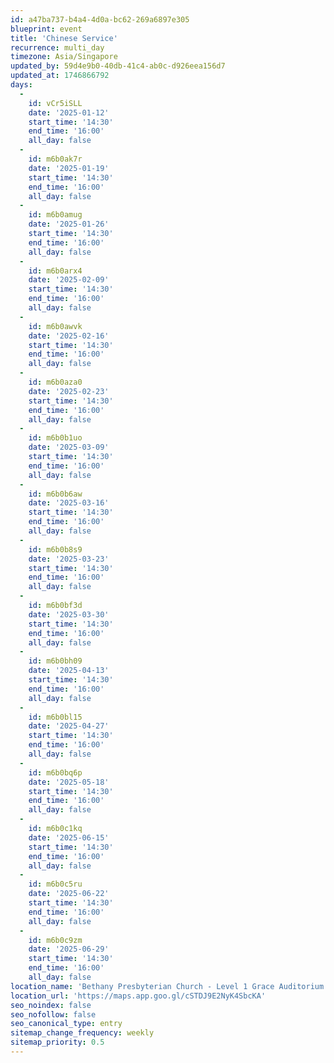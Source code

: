```yaml
---
id: a47ba737-b4a4-4d0a-bc62-269a6897e305
blueprint: event
title: 'Chinese Service'
recurrence: multi_day
timezone: Asia/Singapore
updated_by: 59d4e9b0-40db-41c4-ab0c-d926eea156d7
updated_at: 1746866792
days:
  -
    id: vCr5iSLL
    date: '2025-01-12'
    start_time: '14:30'
    end_time: '16:00'
    all_day: false
  -
    id: m6b0ak7r
    date: '2025-01-19'
    start_time: '14:30'
    end_time: '16:00'
    all_day: false
  -
    id: m6b0amug
    date: '2025-01-26'
    start_time: '14:30'
    end_time: '16:00'
    all_day: false
  -
    id: m6b0arx4
    date: '2025-02-09'
    start_time: '14:30'
    end_time: '16:00'
    all_day: false
  -
    id: m6b0awvk
    date: '2025-02-16'
    start_time: '14:30'
    end_time: '16:00'
    all_day: false
  -
    id: m6b0aza0
    date: '2025-02-23'
    start_time: '14:30'
    end_time: '16:00'
    all_day: false
  -
    id: m6b0b1uo
    date: '2025-03-09'
    start_time: '14:30'
    end_time: '16:00'
    all_day: false
  -
    id: m6b0b6aw
    date: '2025-03-16'
    start_time: '14:30'
    end_time: '16:00'
    all_day: false
  -
    id: m6b0b8s9
    date: '2025-03-23'
    start_time: '14:30'
    end_time: '16:00'
    all_day: false
  -
    id: m6b0bf3d
    date: '2025-03-30'
    start_time: '14:30'
    end_time: '16:00'
    all_day: false
  -
    id: m6b0bh09
    date: '2025-04-13'
    start_time: '14:30'
    end_time: '16:00'
    all_day: false
  -
    id: m6b0bl15
    date: '2025-04-27'
    start_time: '14:30'
    end_time: '16:00'
    all_day: false
  -
    id: m6b0bq6p
    date: '2025-05-18'
    start_time: '14:30'
    end_time: '16:00'
    all_day: false
  -
    id: m6b0c1kq
    date: '2025-06-15'
    start_time: '14:30'
    end_time: '16:00'
    all_day: false
  -
    id: m6b0c5ru
    date: '2025-06-22'
    start_time: '14:30'
    end_time: '16:00'
    all_day: false
  -
    id: m6b0c9zm
    date: '2025-06-29'
    start_time: '14:30'
    end_time: '16:00'
    all_day: false
location_name: 'Bethany Presbyterian Church - Level 1 Grace Auditorium'
location_url: 'https://maps.app.goo.gl/cSTDJ9E2NyK4SbcKA'
seo_noindex: false
seo_nofollow: false
seo_canonical_type: entry
sitemap_change_frequency: weekly
sitemap_priority: 0.5
---
```

